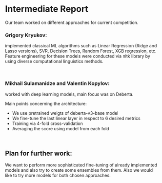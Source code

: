 # Intermediate Report

Our team worked on different approaches for current competition.

### Grigory Kryukov:
implemented classical ML algorithms such as Linear Regression (Ridge and Lasso versions), SVR, Decision Trees, Random Forest, XGB regression, etc.
Feature engineering for these models were conducted via nltk library by using diverse computational linguistics methods.

<br />

### Mikhail Sulamanidze and Valentin Kopylov:
worked with deep learning models, main focus was on Deberta. 

Main points concerning the architecture:
* We use pretrained weigts of deberta-v3-base model 
* We fine-tune the last linear layer in respect to 6 desired metrics
* Training via 4-fold cross-validation
* Averaging the score using model from each fold

<br />

## Plan for further work:
We want to perform more sophisticated fine-tuning of already implemented models and also try to create some ensembles from them.
Also we would like to try more models for both chosen approaches.

